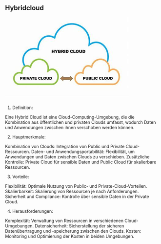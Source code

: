 ## Hybridcloud

![alt text](image-5.png)

1. Definition:

Eine Hybrid Cloud ist eine Cloud-Computing-Umgebung, die die Kombination aus öffentlichen und privaten Clouds umfasst, wodurch Daten und Anwendungen zwischen ihnen verschoben werden können.

2. Hauptmerkmale:

Kombination von Clouds: Integration von Public und Private Cloud-Ressourcen.
Daten- und Anwendungsportabilität: Flexibilität, um Anwendungen und Daten zwischen Clouds zu verschieben.
Zusätzliche Kontrolle: Private Cloud für sensible Daten und Public Cloud für skalierbare Ressourcen.

3. Vorteile:

Flexibilität: Optimale Nutzung von Public- und Private-Cloud-Vorteilen.
Skalierbarkeit: Skalierung von Ressourcen je nach Anforderungen.
Sicherheit und Compliance: Kontrolle über sensible Daten in der Private Cloud.

4. Herausforderungen:

Komplexität: Verwaltung von Ressourcen in verschiedenen Cloud-Umgebungen.
Datensicherheit: Sicherstellung der sicheren Datenübertragung und -speicherung zwischen den Clouds.
Kosten: Monitoring und Optimierung der Kosten in beiden Umgebungen.